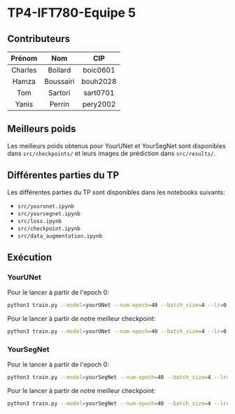# TP4-IFT780-Equipe 5

## Contributeurs

| Prénom  |    Nom    |   CIP    |
|:-------:|:---------:|:--------:|
| Charles |  Boilard  | boic0601 |
|  Hamza  | Boussairi | bouh2028 |
|   Tom   |  Sartori  | sart0701 |
|  Yanis  |  Perrin   | pery2002 |

## Meilleurs poids

Les meilleurs poids obtenus pour YourUNet et YourSegNet sont disponibles dans `src/checkpoints/` et leurs images de prédiction dans `src/results/`. 

## Différentes parties du TP

Les différentes parties du TP sont disponibles dans les notebooks suivants:
- `src/yourunet.ipynb`
- `src/yoursegnet.ipynb`
- `src/loss.ipynb`
- `src/checkpoint.ipynb`
- `src/data_augmentation.ipynb`

## Exécution

### YourUNet

Pour le lancer à partir de l'epoch 0:
```bash
python3 train.py --model=yourUNet --num-epoch=40 --batch_size=4 --lr=0.01 --loss=DiceCE --save_checkpoint
```

Pour le lancer à partir de notre meilleur checkpoint:
```bash
python3 train.py --model=yourUNet --num-epoch=40 --batch_size=4 --lr=0.01 --loss=DiceCE --save_checkpoint --load_checkpoint=checkpoints/YourUNet_DiceCE_82.pt
```


### YourSegNet

Pour le lancer à partir de l'epoch 0:
```bash
python3 train.py --model=yourSegNet --num-epoch=40 --batch_size=4 --lr=0.01 --loss=DiceCE --save_checkpoint
```

Pour le lancer à partir de notre meilleur checkpoint:
```bash
python3 train.py --model=yourSegNet --num-epoch=40 --batch_size=4 --lr=0.01 --loss=DiceCE --save_checkpoint --load_checkpoint=checkpoints/YourSegNet_82.pt
```
